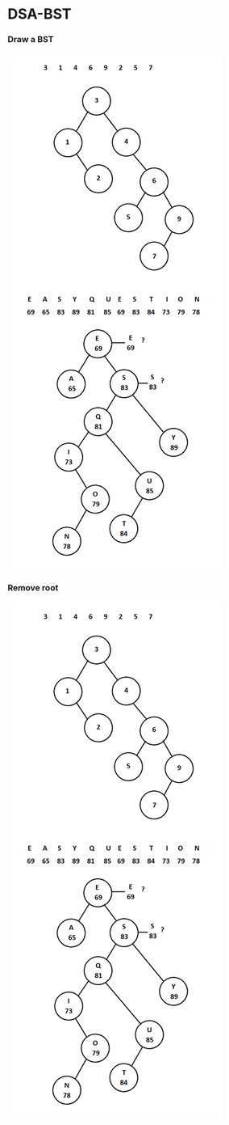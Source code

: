 # DSA-BST

### Draw a BST
![Draw_a_BST](draw_BST.png)

### Remove root
![remove_root](draw_BST_removeRoot.png)